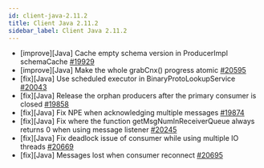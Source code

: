 ```yaml
---
id: client-java-2.11.2
title: Client Java 2.11.2
sidebar_label: Client Java 2.11.2
---
```


- [improve][Java] Cache empty schema version in ProducerImpl schemaCache [#19929](https://github.com/apache/pulsar/pull/19929)
- [improve][Java] Make the whole grabCnx() progress atomic [#20595](https://github.com/apache/pulsar/pull/20595)
- [fix][Java] Use scheduled executor in BinaryProtoLookupService [#20043](https://github.com/apache/pulsar/pull/20043)
- [fix][Java] Release the orphan producers after the primary consumer is closed [#19858](https://github.com/apache/pulsar/pull/19858)
- [fix][Java] Fix NPE when acknowledging multiple messages [#19874](https://github.com/apache/pulsar/pull/19874)
- [fix][Java] Fix where the function getMsgNumInReceiverQueue always returns 0 when using message listener [#20245](https://github.com/apache/pulsar/pull/20245)
- [fix][Java] Fix deadlock issue of consumer while using multiple IO threads [#20669](https://github.com/apache/pulsar/pull/20669)
- [fix][Java] Messages lost when consumer reconnect [#20695](https://github.com/apache/pulsar/pull/20695)
